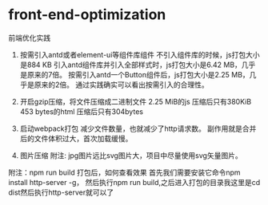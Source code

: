 # front-end-optimization
前端优化实践

1. 按需引入antd或者element-ui等组件库组件
不引入组件库的时候，js打包大小是884 KB
引入antd组件库并引入全部样式时，js打包大小是6.42 MB，几乎是原来的7倍。
按需引入antd一个Button组件后，js打包大小是2.25 MB，几乎是原来的2倍。
通过实践确实可以看出按需引入的合理性。

2. 开启gzip压缩，将文件压缩成二进制文件
2.25 MiB的js 压缩后只有380KiB
453 bytes的html 压缩后只有304bytes

3. 启动webpack打包
减少文件数量，也就减少了http请求数。
副作用就是合并后的文件体积过大，首次加载缓慢。

4. 图片压缩
附注: jpg图片远比svg图片大，项目中尽量使用svg矢量图片。

附注：npm run build 打包后，如何查看效果
首先我们需要安装它命令npm install http-server -g，
然后执行npm run build,之后进入打包的目录我这里是cd dist然后执行http-server就可以了